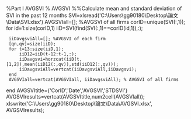 %Part I AVGSVI
% AVGSVI 
%%Calculate mean and standard deviation of SVI in the past 12 months
SVI=xlsread('C:\Users\gg90180\Desktop\論文\Data\SVI.xlsx')
AVGSVIall=[]; %AVGSVI of all firms
corID=unique(SVI(:,1));
for id=1:size(corID,1)
     iiD=SVI(find(SVI(:,1)==corID(id,1)),:);
     
     iiDavgsviAll=[]; %AVGSVI of each firm
     [qn,qv]=size(iiD);
     for t=13:size(iiD,1);
         iiD12=iiD(t-12:t-1,:);
         iiDavgsvi=horzcat(iiD(t,[1,2]),mean(iiD12(:,qv)),std(iiD12(:,qv)));
         iiDavgsviAll=vertcat(iiDavgsviAll,iiDavgsvi); 
     end
     AVGSVIall=vertcat(AVGSVIall, iiDavgsviAll); % AVGSVI of all firms
end
AVGSVItitle={'CorID','Date','AVGSVI','STDSVI'}
AVGSVIresults=vertcat(AVGSVItitle,num2cell(AVGSVIall));
xlswrite('C:\Users\gg90180\Desktop\論文\Data\AVGSVI.xlsx', AVGSVIresults);
